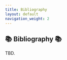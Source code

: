 ```yaml
---
title: Bibliography
layout: default
navigation_weight: 2
---
```

## :books: Bibliography :books:

TBD.
